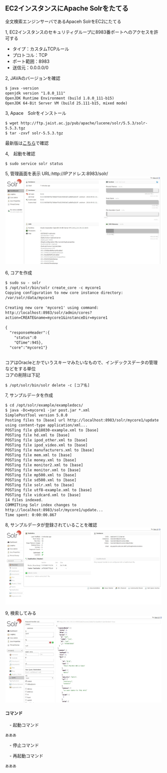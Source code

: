 ## EC2インスタンスにApache Solrをたてる

全文検索エンジンサーバであるApaceh SolrをEC2にたてる

1, EC2インスタンスのセキュリティグループに8983番ポートへのアクセスを許可する

  - タイプ：カスタムTCPルール
  - プロトコル：TCP
  - ポート範囲：8983
  - 送信元：0.0.0.0/0

2, JAVAのバージョンを確認
```
$ java -version
openjdk version "1.8.0_111"
OpenJDK Runtime Environment (build 1.8.0_111-b15)
OpenJDK 64-Bit Server VM (build 25.111-b15, mixed mode)
```

3, Apace　Solrをインストール
```
$ wget http://ftp.jaist.ac.jp/pub/apache/lucene/solr/5.5.3/solr-5.5.3.tgz
$ tar -zxvf solr-5.5.3.tgz
```
最新版は[こちら](http://ftp.jaist.ac.jp/pub/apache/lucene/solr/)で確認

4,　起動を確認
```
$ sudo service solr status
```

5, 管理画面を表示
URL:http://IPアドレス:8983/solr/
![github003-00](./images/aws004-01.jpeg)

6, コアを作成
```
$ sudo su - solr
$ /opt/solr/bin/solr create_core -c mycore1
Copying configuration to new core instance directory:
/var/solr/data/mycore1

Creating new core 'mycore1' using command:
http://localhost:8983/solr/admin/cores?action=CREATE&name=mycore1&instanceDir=mycore1

{
  "responseHeader":{
    "status":0
    "QTime":945},
  "core":"mycore1"}


```
コアはOracleとかでいうスキーマみたいなもので、インデックスデータの管理などをする単位  
コアの削除は下記
```
$ /opt/solr/bin/solr delete -c [コア名]
```

7, サンプルデータを作成
```
$ cd /opt/solr/example/exampledocs/
$ java -Dc=mycore1 -jar post.jar *.xml
SimplePostTool version 5.0.0
Posting files to [base] url http://localhost:8983/solr/mycore1/update using content-type application/xml...
POSTing file gb18030-example.xml to [base]
POSTing file hd.xml to [base]
POSTing file ipod_other.xml to [base]
POSTing file ipod_video.xml to [base]
POSTing file manufacturers.xml to [base]
POSTing file mem.xml to [base]
POSTing file money.xml to [base]
POSTing file monitor2.xml to [base]
POSTing file monitor.xml to [base]
POSTing file mp500.xml to [base]
POSTing file sd500.xml to [base]
POSTing file solr.xml to [base]
POSTing file utf8-example.xml to [base]
POSTing file vidcard.xml to [base]
14 files indexed.
COMMITting Solr index changes to http://localhost:8983/solr/mycore1/update...
Time spent: 0:00:00.867
```
8, サンプルデータが登録されていることを確認
![github003-00](./images/aws004-02.jpeg)

9, 検索してみる
![github003-00](./images/aws004-03.jpeg)


#### コマンド

　- 起動コマンド

	あああ

　- 停止コマンド
	
　- 再起動コマンド

	あああ